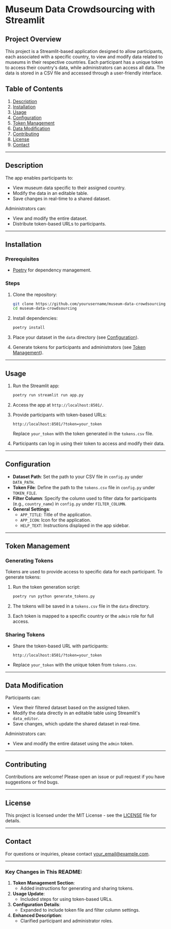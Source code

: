 # Museum Data Crowdsourcing with Streamlit

## Project Overview

This project is a Streamlit-based application designed to allow participants, each associated with a specific country, to view and modify data related to museums in their respective countries. Each participant has a unique token to access their country's data, while administrators can access all data. The data is stored in a CSV file and accessed through a user-friendly interface.

## Table of Contents

1. [Description](#description)
2. [Installation](#installation)
3. [Usage](#usage)
4. [Configuration](#configuration)
5. [Token Management](#token-management)
6. [Data Modification](#data-modification)
7. [Contributing](#contributing)
8. [License](#license)
9. [Contact](#contact)

---

## Description

The app enables participants to:

- View museum data specific to their assigned country.
- Modify the data in an editable table.
- Save changes in real-time to a shared dataset.

Administrators can:

- View and modify the entire dataset.
- Distribute token-based URLs to participants.

---

## Installation

### Prerequisites

- [Poetry](https://python-poetry.org/) for dependency management.

### Steps

1. Clone the repository:

   ```bash
   git clone https://github.com/yourusername/museum-data-crowdsourcing.git
   cd museum-data-crowdsourcing
   ```

2. Install dependencies:

   ```bash
   poetry install
   ```

3. Place your dataset in the `data` directory (see [Configuration](#configuration)).

4. Generate tokens for participants and administrators (see [Token Management](#token-management)).

---

## Usage

1. Run the Streamlit app:

   ```bash
   poetry run streamlit run app.py
   ```

2. Access the app at `http://localhost:8501/`.

3. Provide participants with token-based URLs:

   ```plaintext
   http://localhost:8501/?token=your_token
   ```

   Replace `your_token` with the token generated in the `tokens.csv` file.

4. Participants can log in using their token to access and modify their data.

---

## Configuration

- **Dataset Path**: Set the path to your CSV file in `config.py` under `DATA_PATH`.
- **Token File**: Define the path to the `tokens.csv` file in `config.py` under `TOKEN_FILE`.
- **Filter Column**: Specify the column used to filter data for participants (e.g., `country_name`) in `config.py` under `FILTER_COLUMN`.
- **General Settings**:
  - `APP_TITLE`: Title of the application.
  - `APP_ICON`: Icon for the application.
  - `HELP_TEXT`: Instructions displayed in the app sidebar.

---

## Token Management

### Generating Tokens

Tokens are used to provide access to specific data for each participant. To generate tokens:

1. Run the token generation script:

   ```bash
   poetry run python generate_tokens.py
   ```

2. The tokens will be saved in a `tokens.csv` file in the `data` directory.

3. Each token is mapped to a specific country or the `admin` role for full access.

### Sharing Tokens

- Share the token-based URL with participants:

  ```plaintext
  http://localhost:8501/?token=your_token
  ```

- Replace `your_token` with the unique token from `tokens.csv`.

---

## Data Modification

Participants can:

- View their filtered dataset based on the assigned token.
- Modify the data directly in an editable table using Streamlit's `data_editor`.
- Save changes, which update the shared dataset in real-time.

Administrators can:

- View and modify the entire dataset using the `admin` token.

---

## Contributing

Contributions are welcome! Please open an issue or pull request if you have suggestions or find bugs.

---

## License

This project is licensed under the MIT License - see the [LICENSE](LICENSE) file for details.

---

## Contact

For questions or inquiries, please contact [your_email@example.com](mailto:your_email@example.com).

---

### Key Changes in This README:
1. **Token Management Section**:
   - Added instructions for generating and sharing tokens.
2. **Usage Update**:
   - Included steps for using token-based URLs.
3. **Configuration Details**:
   - Expanded to include token file and filter column settings.
4. **Enhanced Description**:
   - Clarified participant and administrator roles.